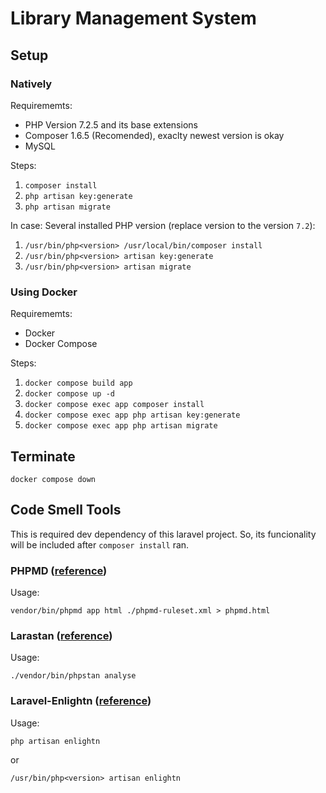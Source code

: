 # Library Management System

## Setup

### Natively

Requirememts:

- PHP Version 7.2.5 and its base extensions
- Composer 1.6.5 (Recomended), exaclty newest version is okay
- MySQL

Steps:

1. `composer install`
2. `php artisan key:generate`
3. `php artisan migrate`

In case: Several installed PHP version (replace version to the version `7.2`):

1. `/usr/bin/php<version> /usr/local/bin/composer install`
2. `/usr/bin/php<version> artisan key:generate`
3. `/usr/bin/php<version> artisan migrate`

### Using Docker

Requirememts:

- Docker
- Docker Compose

Steps:

1. `docker compose build app`
2. `docker compose up -d`
3. `docker compose exec app composer install`
4. `docker compose exec app php artisan key:generate`
5. `docker compose exec app php artisan migrate`

## Terminate
`docker compose down`

## Code Smell Tools

This is required dev dependency of this laravel project. So, its funcionality will be included after `composer install` ran. 

### PHPMD ([reference](https://winnietech.com/quick-check-of-your-laravel-project-using-php-mess-detector/))

Usage:

`vendor/bin/phpmd app html ./phpmd-ruleset.xml > phpmd.html`

### Larastan ([reference](https://github.com/nunomaduro/larastan/tree/1.x))

Usage:

`./vendor/bin/phpstan analyse`

### Laravel-Enlightn ([reference](https://www.laravel-enlightn.com/docs/getting-started/installation.html#requirements))

Usage:

`php artisan enlightn`

or

`/usr/bin/php<version> artisan enlightn`
